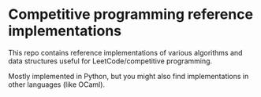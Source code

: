 # Competitive programming reference implementations

This repo contains reference implementations of various algorithms and data structures
useful for LeetCode/competitive programming.

Mostly implemented in Python, but you might also find implementations in other languages
(like OCaml).
